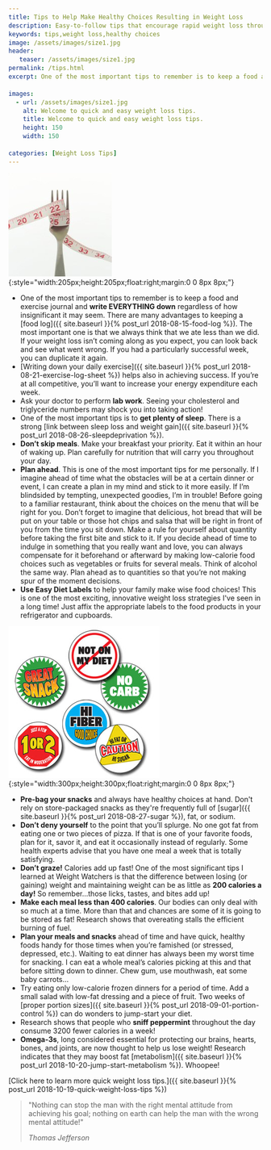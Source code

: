 ```yaml
---
title: Tips to Help Make Healthy Choices Resulting in Weight Loss
description: Easy-to-follow tips that encourage rapid weight loss through healthy choices regarding food, beverage, and exercise. Practice these for diet success.
keywords: tips,weight loss,healthy choices
image: /assets/images/size1.jpg
header:
   teaser: /assets/images/size1.jpg
permalink: /tips.html
excerpt: One of the most important tips to remember is to keep a food and exercise journal and write EVERYTHING down regardless of how insignificant it may seem. Learn how to do this easily and effectively.

images:
  - url: /assets/images/size1.jpg
    alt: Welcome to quick and easy weight loss tips.
    title: Welcome to quick and easy weight loss tips.
    height: 150
    width: 150

categories: [Weight Loss Tips]
---
```


![Welcome to quick and easy weight loss tips.](/assets/images/size1.jpg){:style="width:205px;height:205px;float:right;margin:0 0 8px 8px;"}

* One of the most important tips to remember is to keep a food and exercise journal and __write EVERYTHING down__ regardless of how insignificant it may seem. There are many advantages to keeping a [food log]({{ site.baseurl }}{% post_url 2018-08-15-food-log %}). The most important one is that we always think that we ate less than we did. If your weight loss isn’t coming along as you expect, you can look back and see what went wrong. If you had a particularly successful week, you can duplicate it again.
* [Writing down your daily exercise]({{ site.baseurl }}{% post_url 2018-08-21-exercise-log-sheet %}) helps also in achieving success. If you’re at all competitive, you’ll want to increase your energy expenditure each week.
* Ask your doctor to perform __lab work__. Seeing your cholesterol and triglyceride numbers may shock you into taking action!
* One of the most important tips is to __get plenty of sleep__. There is a strong [link between sleep loss and weight gain]({{ site.baseurl }}{% post_url 2018-08-26-sleepdeprivation %}).
* __Don’t skip meals__. Make your breakfast your priority. Eat it within an hour of waking up. Plan carefully for nutrition that will carry you throughout your day. 
* __Plan ahead__. This is one of the most important tips for me personally. If I imagine ahead of time what the obstacles will be at a certain dinner or event, I can create a plan in my mind and stick to it more easily. If I’m blindsided by tempting, unexpected goodies, I’m in trouble! Before going to a familiar restaurant, think about the choices on the menu that will be right for you. Don’t forget to imagine that delicious, hot bread that will be put on your table or those hot chips and salsa that will be right in front of you from the time you sit down. Make a rule for yourself about quantity before taking the first bite and stick to it. If you decide ahead of time to indulge in something that you really want and love, you can always compensate for it beforehand or afterward by making low-calorie food choices such as vegetables or fruits for several meals. Think of alcohol the same way. Plan ahead as to quantities so that you’re not making spur of the moment decisions.
* __Use Easy Diet Labels__ to help your family make wise food choices! This is one of the most exciting, innovative weight loss strategies I've seen in a long time! Just affix the appropriate labels to the food products in your refrigerator and cupboards.

![Welcome to weight loss tips.](/assets/images/eat-healthy-easydietlabels32kb.jpg){:style="width:300px;height:300px;float:right;margin:0 0 8px 8px;"}
* __Pre-bag your snacks__ and always have healthy choices at hand. Don't rely on store-packaged snacks as they're frequently full of [sugar]({{ site.baseurl }}{% post_url 2018-08-27-sugar %}), fat, or sodium.
* __Don’t deny yourself__ to the point that you’ll splurge. No one got fat from eating one or two pieces of pizza. If that is one of your favorite foods, plan for it, savor it, and eat it occasionally instead of regularly. Some health experts advise that you have one meal a week that is totally satisfying.
* __Don’t graze!__ Calories add up fast! One of the most significant tips I learned at Weight Watchers is that the difference between losing (or gaining) weight and maintaining weight can be as little as __200 calories a day!__ So remember...those licks, tastes, and bites add up!
* __Make each meal less than 400 calories__. Our bodies can only deal with so much at a time. More than that and chances are some of it is going to be stored as fat! Research shows that overeating stalls the efficient burning of fuel. 
* __Plan your meals and snacks__ ahead of time and have quick, healthy foods handy for those times when you’re famished (or stressed, depressed, etc.). Waiting to eat dinner has always been my worst time for snacking. I can eat a whole meal’s calories picking at this and that before sitting down to dinner. Chew gum, use mouthwash, eat some baby carrots…
* Try eating only low-calorie frozen dinners for a period of time. Add a small salad with low-fat dressing and a piece of fruit. Two weeks of [proper portion sizes]({{ site.baseurl }}{% post_url 2018-09-01-portion-control %}) can do wonders to jump-start your diet.
* Research shows that people who __sniff peppermint__ throughout the day consume 3200 fewer calories in a week!
* __Omega-3s__, long considered essential for protecting our brains, hearts, bones, and joints, are now thought to help us lose weight!  Research indicates that they may boost fat [metabolism]({{ site.baseurl }}{% post_url 2018-10-20-jump-start-metabolism %}). Whoopee!

[Click here to learn more quick weight loss tips.]({{ site.baseurl }}{% post_url 2018-10-19-quick-weight-loss-tips %})

> "Nothing can stop the man with the right mental attitude from achieving his goal; nothing on earth can help the man with the wrong mental attitude!" 
>
> <cite>Thomas Jefferson</cite>